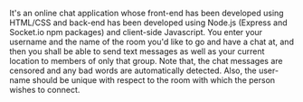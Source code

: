 It's an online chat application whose front-end has been developed using HTML/CSS and back-end has been developed using Node.js (Express and Socket.io npm packages) and client-side Javascript. You enter your username and the name of the room you'd like to go and have a chat at, and then you shall be able to send text messages as well as your current location to members of only that group. Note that, the chat messages are censored and any bad words are automatically detected. Also, the user-name should be unique with respect to the room with which the person wishes to connect.